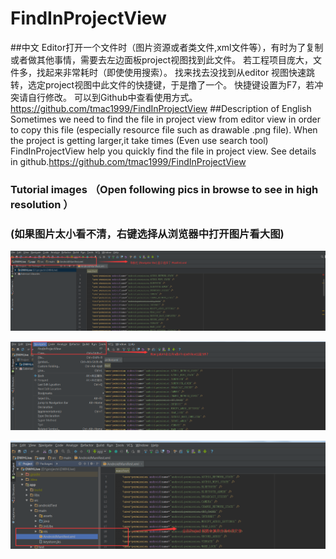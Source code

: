 # FindInProjectView
##中文
      Editor打开一个文件时（图片资源或者类文件,xml文件等），有时为了复制或者做其他事情，需要去左边面板project视图找到此文件。
      若工程项目庞大，文件多，找起来非常耗时（即使使用搜索）。
      找来找去没找到从editor 视图快速跳转，选定project视图中此文件的快捷键，于是撸了一个。
      快捷键设置为F7，若冲突请自行修改。
      可以到Github中查看使用方式。https://github.com/tmac1999/FindInProjectView
##Description of English
      Sometimes we need to find the file in project view from editor view in order to copy this file (especially resource file such as drawable .png file).
      When the project is getting larger,it take times (Even use search tool)
      FindInProjectView help you quickly find the file in project view.
      See details in github.https://github.com/tmac1999/FindInProjectView
      
### Tutorial images （Open following pics in browse to see in high resolution ） 
### (如果图片太小看不清，右键选择从浏览器中打开图片看大图)
     
![png](https://github.com/tmac1999/FindInProjectView/blob/master/tutorialpics/tutor1.png)

![png](https://github.com/tmac1999/FindInProjectView/blob/master/tutorialpics/tutor2.png)

![png](https://github.com/tmac1999/FindInProjectView/blob/master/tutorialpics/tutor3.png)
